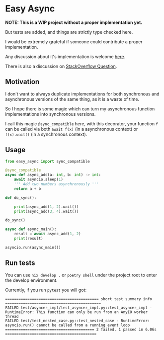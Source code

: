 Easy Async
==========

**NOTE: This is a WIP project without a proper implementation yet.**

But tests are added, and things are strictly type checked here.

I would be extremely grateful if someone could contribute a proper implementation.

Any discussion about it's implementation is welcome [here](https://github.com/luochen1990/easy-async/discussions).

There is also a discussion on [StackOverflow Question](https://stackoverflow.com/questions/77274838/how-do-i-wrap-asyncio-calls-in-general-purpose-non-async-functions).

Motivation
----------

I don't want to always duplicate implementations for both synchronous and asynchronous versions of the same thing, as it is a waste of time.

So I hope there is some magic which can turn my asynchronous function implementations into synchronous versions.

I call this magic `@sync_compatible` here, with this decorator, your function `f` can be called via both `await f(x)` (in a asynchronous context) or `f(x).wait()` (in a synchronous context).


Usage
-----

```python
from easy_async import sync_compatible

@sync_compatible
async def async_add(a: int, b: int) -> int:
    await asyncio.sleep(1)
    ''' Add two numbers asynchronously '''
    return a + b

def do_sync():

    print(async_add(1, 2).wait())
    print(async_add(3, 4).wait())

do_sync()

async def async_main():
    result = await async_add(1, 2)
    print(result)

asyncio.run(async_main())
```

Run tests
---------

You can use `nix develop .` or `poetry shell` under the project root to enter the develop environment.

Currently, if you run `pytest` you will got:

```text
========================================== short test summary info ===========================================
FAILED test/asyncer_impl/test_asyncer_impl.py::test_asyncer_impl - RuntimeError: This function can only be run from an AnyIO worker thread
FAILED test/test_nested_case.py::test_nested_case - RuntimeError: asyncio.run() cannot be called from a running event loop
======================================== 2 failed, 1 passed in 6.06s =========================================
```
